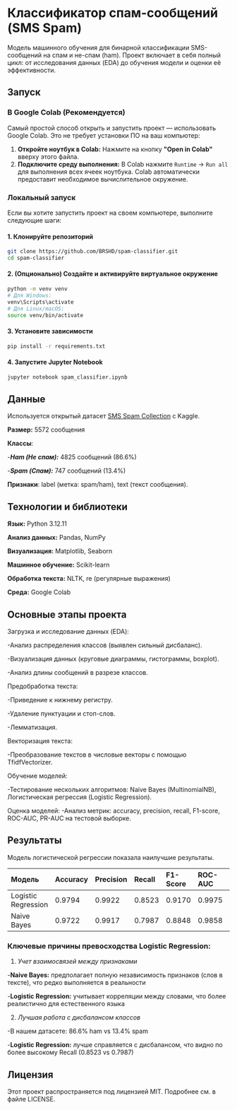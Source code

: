 # Классификатор спам-сообщений (SMS Spam)
Модель машинного обучения для бинарной классификации SMS-сообщений на спам и не-спам (ham). Проект включает в себя полный цикл: от исследования данных (EDA) до обучения модели и оценки её эффективности.

## Запуск

### В Google Colab (Рекомендуется)

Самый простой способ открыть и запустить проект — использовать Google Colab. Это не требует установки ПО на ваш компьютер:

1.  **Откройте ноутбук в Colab:** Нажмите на кнопку **"Open in Colab"** вверху этого файла.
2.  **Подключите среду выполнения:** В Colab нажмите `Runtime` → `Run all` для выполнения всех ячеек ноутбука. Colab автоматически предоставит необходимое вычислительное окружение.

### Локальный запуск

Если вы хотите запустить проект на своем компьютере, выполните следующие шаги:

#### 1. Клонируйте репозиторий
```bash
git clone https://github.com/BRSHD/spam-classifier.git
cd spam-classifier
```

#### 2. (Опционально) Создайте и активируйте виртуальное окружение
```bash
python -m venv venv
# Для Windows:
venv\Scripts\activate
# Для Linux/macOS:
source venv/bin/activate
```

#### 3. Установите зависимости

```bash
pip install -r requirements.txt
```

#### 4. Запустите Jupyter Notebook

```bash
jupyter notebook spam_classifier.ipynb
```

## Данные
Используется открытый датасет [SMS Spam Collection](https://www.kaggle.com/datasets/uciml/sms-spam-collection-dataset) с Kaggle.

**Размер:** 5572 сообщения

**Классы**:

-***Ham (Не спам):*** 4825 сообщений (86.6%)

-***Spam (Спам):*** 747 сообщений (13.4%)

**Признаки**: label (метка: spam/ham), text (текст сообщения).

## Технологии и библиотеки
**Язык:** Python 3.12.11

**Анализ данных:** Pandas, NumPy

**Визуализация:** Matplotlib, Seaborn

**Машинное обучение:** Scikit-learn

**Обработка текста:** NLTK, re (регулярные выражения)

**Среда:** Google Colab

## Основные этапы проекта
Загрузка и исследование данных (EDA):

-Анализ распределения классов (выявлен сильный дисбаланс).

-Визуализация данных (круговые диаграммы, гистограммы, boxplot).

-Анализ длины сообщений в разрезе классов.

Предобработка текста:

-Приведение к нижнему регистру.

-Удаление пунктуации и стоп-слов.

-Лемматизация.

Векторизация текста:

-Преобразование текстов в числовые векторы с помощью TfidfVectorizer.

Обучение моделей:

-Тестирование нескольких алгоритмов: Naive Bayes (MultinomialNB), Логистическая регрессия (Logistic Regression).

Оценка моделей:
-Анализ метрик: accuracy, precision, recall, F1-score, ROC-AUC, PR-AUC на тестовой выборке.

## Результаты
Модель логистической регрессии показала наилучшие результаты.

| Модель                  | Accuracy | Precision | Recall  | F1-Score | ROC-AUC | PR-AUC  |
| :---------------------- | :------- | :-------- | :------ | :------- | :------ | :------ |
| Logistic Regression | 0.9794 | 0.9922  | 0.8523 | 0.9170 | 0.9975 | 0.9861 |
| Naive Bayes             | 0.9722   | 0.9917      | 0.7987   | 0.8848    | 0.9858   | 0.9613   |

### Ключевые причины превосходства Logistic Regression:

1. *Учет взаимосвязей между признаками*
   
-**Naive Bayes:** предполагает полную независимость признаков (слов в тексте), что редко выполняется в реальности
   
-**Logistic Regression:** учитывает корреляции между словами, что более реалистично для естественного языка

2. *Лучшая работа с дисбалансом классов*
   
-В нашем датасете: 86.6% ham vs 13.4% spam

-**Logistic Regression:** лучше справляется с дисбалансом, что видно по более высокому Recall (0.8523 vs 0.7987)
   
## Лицензия
Этот проект распространяется под лицензией MIT. Подробнее см. в файле LICENSE.

